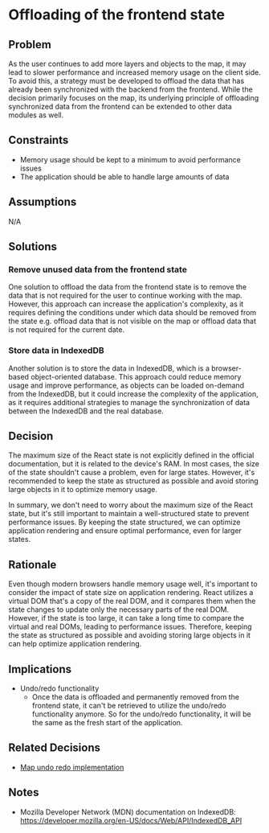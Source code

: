 # Offloading of the frontend state

## Problem

As the user continues to add more layers and objects to the map, it may lead to slower performance and increased memory usage on the client side.
To avoid this, a strategy must be developed to offload the data that has already been synchronized with the backend from the frontend.
While the decision primarily focuses on the map, its underlying principle of offloading synchronized data from the frontend can be extended to other data modules as well.

## Constraints

-   Memory usage should be kept to a minimum to avoid performance issues
-   The application should be able to handle large amounts of data

## Assumptions

N/A

## Solutions

### Remove unused data from the frontend state

One solution to offload the data from the frontend state is to remove the data that is not required for the user to continue working with the map.
However, this approach can increase the application's complexity, as it requires defining the conditions under which data should be removed from the state e.g. offload data that is not visible on the map or offload data that is not required for the current date.

### Store data in IndexedDB

Another solution is to store the data in IndexedDB, which is a browser-based object-oriented database.
This approach could reduce memory usage and improve performance, as objects can be loaded on-demand from the IndexedDB, but it could increase the complexity of the application, as it requires additional strategies to manage the synchronization of data between the IndexedDB and the real database.

## Decision

The maximum size of the React state is not explicitly defined in the official documentation, but it is related to the device's RAM.
In most cases, the size of the state shouldn't cause a problem, even for large states.
However, it's recommended to keep the state as structured as possible and avoid storing large objects in it to optimize memory usage.

In summary, we don't need to worry about the maximum size of the React state, but it's still important to maintain a well-structured state to prevent performance issues.
By keeping the state structured, we can optimize application rendering and ensure optimal performance, even for larger states.

## Rationale

Even though modern browsers handle memory usage well, it's important to consider the impact of state size on application rendering.
React utilizes a virtual DOM that's a copy of the real DOM, and it compares them when the state changes to update only the necessary parts of the real DOM.
However, if the state is too large, it can take a long time to compare the virtual and real DOMs, leading to performance issues.
Therefore, keeping the state as structured as possible and avoiding storing large objects in it can help optimize application rendering.

## Implications

-   Undo/redo functionality
    -   Once the data is offloaded and permanently removed from the frontend state, it can't be retrieved to utilize the undo/redo functionality anymore. So for the undo/redo functionality, it will be the same as the fresh start of the application.

## Related Decisions

-   [Map undo redo implementation](/doc/decisions/map_undo_redo_implementation.md)

## Notes

-   Mozilla Developer Network (MDN) documentation on IndexedDB:
    https://developer.mozilla.org/en-US/docs/Web/API/IndexedDB_API

